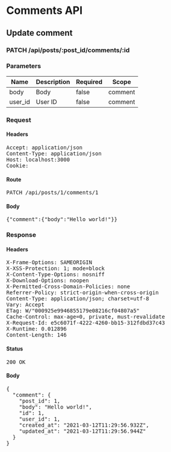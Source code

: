 # Comments API

## Update comment

### PATCH /api/posts/:post_id/comments/:id

### Parameters

| Name | Description | Required | Scope |
|------|-------------|----------|-------|
| body | Body | false | comment |
| user_id | User ID | false | comment |

### Request

#### Headers

<pre>Accept: application/json
Content-Type: application/json
Host: localhost:3000
Cookie: </pre>

#### Route

<pre>PATCH /api/posts/1/comments/1</pre>

#### Body

<pre>{"comment":{"body":"Hello world!"}}</pre>

### Response

#### Headers

<pre>X-Frame-Options: SAMEORIGIN
X-XSS-Protection: 1; mode=block
X-Content-Type-Options: nosniff
X-Download-Options: noopen
X-Permitted-Cross-Domain-Policies: none
Referrer-Policy: strict-origin-when-cross-origin
Content-Type: application/json; charset=utf-8
Vary: Accept
ETag: W/&quot;000925e9946855179e08216cf04807a5&quot;
Cache-Control: max-age=0, private, must-revalidate
X-Request-Id: e5c6071f-4222-4260-bb15-312fdbd37c43
X-Runtime: 0.012896
Content-Length: 146</pre>

#### Status

<pre>200 OK</pre>

#### Body

<pre>{
  "comment": {
    "post_id": 1,
    "body": "Hello world!",
    "id": 1,
    "user_id": 1,
    "created_at": "2021-03-12T11:29:56.932Z",
    "updated_at": "2021-03-12T11:29:56.944Z"
  }
}</pre>
